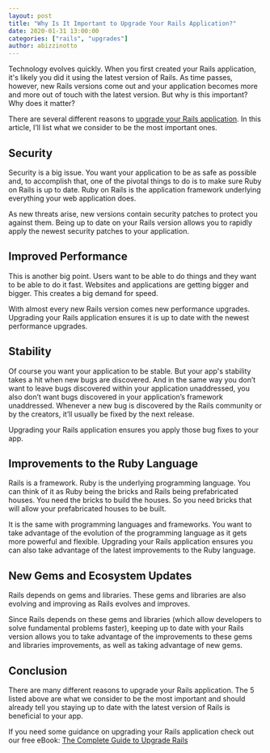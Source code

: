 ```yaml
---
layout: post
title: "Why Is It Important to Upgrade Your Rails Application?"
date: 2020-01-31 13:00:00
categories: ["rails", "upgrades"]
author: abizzinotto
---
```


Technology evolves quickly. When you first created your Rails application, it's likely you did it using the latest version of Rails. As time passes, however, new Rails versions come out and your application becomes more and more out of touch with the latest version. But why is this important? Why does it matter?

There are several different reasons to [upgrade your Rails application](https://www.fastruby.io/blog/rails/upgrades/southeast-ruby-upgrade-rails-workshop.html). In this article, I’ll list what we consider to be the most important ones.

<!--more-->

## Security

Security is a big issue. You want your application to be as safe as possible and, to accomplish that, one of the pivotal things to do is to make sure Ruby on Rails is up to date. Ruby on Rails is the application framework underlying everything your web application does. 

As new threats arise, new versions contain security patches to protect you against them. Being up to date on your Rails version allows you to rapidly apply the newest security patches to your application.

## Improved Performance

This is another big point. Users want to be able to do things and they want to be able to do it fast. Websites and applications are getting bigger and bigger. This creates a big demand for speed.

With almost every new Rails version comes new performance upgrades. Upgrading your Rails application ensures it is up to date with the newest performance upgrades.

## Stability

Of course you want your application to be stable. But your app's stability takes a hit when new bugs are discovered. And in the same way you don’t want to leave bugs discovered within your application unaddressed, you also don’t want bugs discovered in your application’s framework unaddressed. Whenever a new bug is discovered by the Rails community or by the creators, it’ll usually be fixed by the next release.

Upgrading your Rails application ensures you apply those bug fixes to your app.

## Improvements to the Ruby Language 

Rails is a framework. Ruby is the underlying programming language. You can think of it as Ruby being the bricks and Rails being prefabricated houses. You need the bricks to build the houses. So you need bricks that will allow your prefabricated houses to be built. 

It is the same with programming languages and frameworks. You want to take advantage of the evolution of the programming language as it gets more powerful and flexible. Upgrading your Rails application ensures you can also take advantage of the latest improvements to the Ruby language.

## New Gems and Ecosystem Updates

Rails depends on gems and libraries. These gems and libraries are also evolving and improving as Rails evolves and improves.

Since Rails depends on these gems and libraries (which allow developers to solve fundamental problems faster), keeping up to date with your Rails version allows you to take advantage of the improvements to these gems and libraries improvements, as well as taking advantage of new gems.

## Conclusion

There are many different reasons to upgrade your Rails application. The 5 listed above are what we consider to be the most important and should already tell you staying up to date with the latest version of Rails is beneficial to your app.

If you need some guidance on upgrading your Rails application check out our free eBook: [The Complete Guide to Upgrade Rails](https://www.fastruby.io/)
